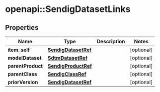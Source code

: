 # openapi::SendigDatasetLinks


## Properties
Name | Type | Description | Notes
------------ | ------------- | ------------- | -------------
**item_self** | [**SendigDatasetRef**](SendigDatasetRef.md) |  | [optional] 
**modelDataset** | [**SdtmDatasetRef**](SdtmDatasetRef.md) |  | [optional] 
**parentProduct** | [**SendigProductRef**](SendigProductRef.md) |  | [optional] 
**parentClass** | [**SendigClassRef**](SendigClassRef.md) |  | [optional] 
**priorVersion** | [**SendigDatasetRef**](SendigDatasetRef.md) |  | [optional] 


